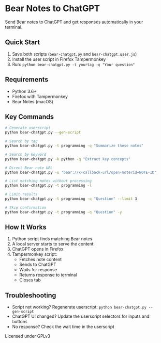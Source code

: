 # Bear Notes to ChatGPT

Send Bear notes to ChatGPT and get responses automatically in your terminal.

## Quick Start

1. Save both scripts (`bear-chatgpt.py` and `bear-chatgpt.user.js`)
2. Install the user script in Firefox Tampermonkey
3. Run: `python bear-chatgpt.py -t yourtag -q "Your question"`

## Requirements

- Python 3.6+
- Firefox with Tampermonkey
- Bear Notes (macOS)

## Key Commands

```bash
# Generate userscript
python bear-chatgpt.py --gen-script

# Search by tag
python bear-chatgpt.py -t programming -q "Summarize these notes"

# Search by keyword
python bear-chatgpt.py -k python -q "Extract key concepts"

# Direct Bear note URL
python bear-chatgpt.py -u "bear://x-callback-url/open-note?id=NOTE-ID" -q "Question"

# List matching notes without processing
python bear-chatgpt.py -t programming -l

# Limit results
python bear-chatgpt.py -t programming -q "Question" --limit 3

# Skip confirmation
python bear-chatgpt.py -t programming -q "Question" -y
```

## How It Works

1. Python script finds matching Bear notes
2. A local server starts to serve the content
3. ChatGPT opens in Firefox
4. Tampermonkey script:
   - Fetches note content
   - Sends to ChatGPT
   - Waits for response
   - Returns response to terminal
   - Closes tab

## Troubleshooting

- Script not working? Regenerate userscript: `python bear-chatgpt.py --gen-script`
- ChatGPT UI changed? Update the userscript selectors for inputs and buttons
- No response? Check the wait time in the userscript

Licensed under GPLv3